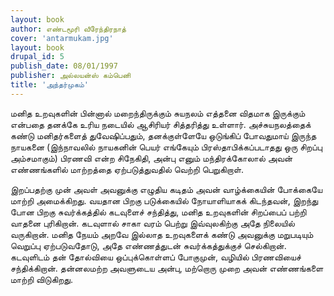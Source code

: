 ```yaml
---
layout: book
author: எண்டமூரி வீரேந்திரநாத்
cover: 'antarmukam.jpg'
layout: book
drupal_id: 5
publish_date: 08/01/1997
publisher: அல்லயன்ஸ் கம்பெனி
title: 'அந்தர்முகம்'
---
```

மனித உறவுகளின் பின்னால் மறைந்திருக்கும் சுயநலம் எத்தனை விதமாக இருக்கும் என்பதை தனக்கே உரிய நடையில் ஆசிரியர் சித்தரித்து உள்ளார். அச்சுயநலத்தைக் கண்டு மனிதர்களைத் துவேஷிப்பதும், தனக்குள்ளேயே ஒடுங்கிப் போவதுமாய் இருந்த நாயகனை (இந்நாவலில் நாயகனின் பெயர் எங்கேயும் பிரஸ்தாபிக்கப்படாதது ஒரு சிறப்பு அம்சமாகும்) பிரணவி என்ற சிநேகிதி, அன்பு எனும் மந்திரக்கோலால் அவன் எண்ணங்களில் மாற்றத்தை ஏற்படுத்துவதில் வெற்றி பெறுகிறாள்.

இறப்பதற்கு முன் அவள் அவனுக்கு எழுதிய கடிதம் அவன் வாழ்க்கையின் போக்கையே மாற்றி அமைக்கிறது. வயதான பிறகு படுக்கையில் நோயாளியாகக் கிடந்தவன், இறந்து போன பிறகு சுவர்க்கத்தில் கடவுளைச் சந்தித்து, மனித உறவுகளின் சிறப்பைப் பற்றி வாதனை புரிகிறான். கடவுளால் சாகா வரம் பெற்று இவ்வுலகிற்கு அதே நிலையில் வருகிறான். மனித நேயம் அறவே இல்லாத உறவுகளைக் கண்டு அவனுக்கு மறுபடியும் வெறுப்பு ஏற்படுவதோடு, அதே எண்ணத்துடன் சுவர்க்கத்துக்குச் செல்கிறான். கடவுளிடம் தன் தோல்வியை ஒப்புக்கொள்ளப் போகுமுன், வழியில் பிரணவியைச் சந்திக்கிறான். தன்னலமற்ற அவளுடைய அன்பு, மற்றொரு முறை அவன் எண்ணங்களை மாற்றி விடுகிறது.
